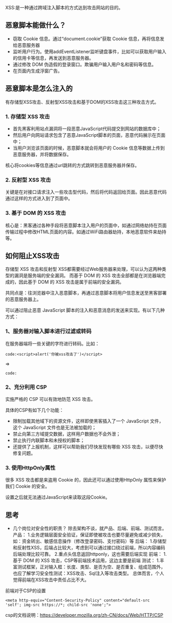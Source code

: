 XSS:是一种通过跨域注入脚本的方式达到攻击网站的目的。

## 恶意脚本能做什么？
- 窃取 Cookie 信息。通过“document.cookie”获取 Cookie 信息，再将信息发给恶意服务器
- 监听用户行为。使用addEventListener监听键盘事件，比如可以获取用户输入的信用卡等信息，再发送到恶意服务器。
- 通过修改 DOM 伪造假的登录窗口。欺骗用户输入用户名和密码等信息。
- 在页面内生成浮窗广告。


## 恶意脚本是怎么注入的
有存储型XSS攻击、反射型XSS攻击和基于DOM的XSS攻击这三种攻击方式。

### 1. 存储型 XSS 攻击
- 首先黑客利用站点漏洞将一段恶意JavaScript代码提交到网站的数据库中；
- 然后用户向网站请求包含了恶意JavaScript脚本的页面，恶意代码展示在页面中；
- 当用户浏览该页面的时候，恶意脚本就会将用户的 Cookie 信息等数据上传到恶意服务器，并将数据保存。

核心将cookies等信息通过url跳转的方式跳转到恶意服务器并保存。

### 2. 反射型 XSS 攻击
关键是在对接口请求注入一些攻击型代码，然后将代码返回给页面。因此恶意代码通过这样的方式进入到了页面中。

### 3. 基于 DOM 的 XSS 攻击
核心是：黑客通过各种手段将恶意脚本注入用户的页面中，如通过网络劫持在页面传输过程中修改HTML页面的内容。如通过WiFi路由器劫持，本地恶意软件来劫持等。



## 如何阻止XSS攻击
存储型 XSS 攻击和反射型 XSS都需要经过Web服务器来处理，可以认为这两种类型的漏洞是服务端的安全漏洞。
而基于 DOM 的 XSS 攻击全部都是在浏览器端完成的，因此基于 DOM 的 XSS 攻击是属于前端的安全漏洞。

共同点是：往浏览器中注入恶意脚本，再通过恶意脚本将用户信息发送至黑客部署的恶意服务器上。

可以通过阻止恶意 JavaScript 脚本的注入和恶意消息的发送来实现。有以下几种方式：

### 1、服务器对输入脚本进行过滤或转码
在服务器端将一些关键的字符进行转码。比如：
```
code:<script>alert('你被xss攻击了')</script>
```
=>
```
code:
```

### 2、充分利用 CSP
实施严格的 CSP 可以有效地防范 XSS 攻击。

具体的CSP有如下几个功能：

- 限制加载其他域下的资源文件，这样即使黑客插入了一个 JavaScript 文件，这个 JavaScript 文件也是无法被加载的；
- 禁止向第三方域提交数据，这样用户数据也不会外泄；
- 禁止执行内联脚本和未授权的脚本；
- 还提供了上报机制，这样可以帮助我们尽快发现有哪些 XSS 攻击，以便尽快修复问题。


### 3. 使用HttpOnly属性
很多 XSS 攻击都是来盗用 Cookie 的，因此还可以通过使用HttpOnly 属性来保护我们 Cookie 的安全。

设置之后就无法通过JavaScript来读取这段Cookie。



## 思考
- 几个岗位对安全性的职责？
除去架构不谈，就产品、后端、前端、测试而言。
产品：
1.业务逻辑层面安全验证，保证即使被攻击也要尽量避免或减少损失，如：资金转出、敏感信息操作（修改登录密码、支付密码）等
后端：
1.存储型和反射性XSS，后端占比较大，考虑到可以通过接口绕过前端，所以内容编码后端处理比较可靠。
2.重点头信息返回httponly，这也需要后端实现
前端：
1.基于 DOM 的 XSS 攻击，CSP等前端技术运用，这边主要是前端
测试：
1.丰富测试框架，正对输入框：长度、类型、是否为空、是否重复、组成范围外，也应了解学习安全性测试：XSS攻击、Sql注入等攻击类型。
总体而言，个人觉得前端在XSS攻击中责任占比不大。


前端对于CSP的设置
```
<meta http-equiv="Content-Security-Policy" content="default-src 'self'; img-src https://*; child-src 'none';">
```

csp的文档说明：https://developer.mozilla.org/zh-CN/docs/Web/HTTP/CSP
